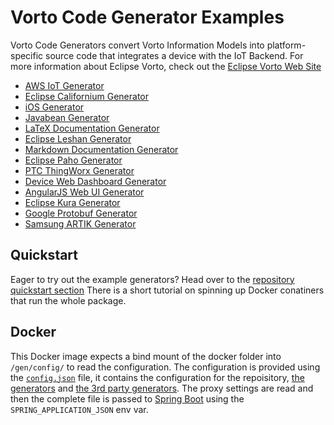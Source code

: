 # Vorto Code Generator Examples

Vorto Code Generators convert Vorto Information Models into platform-specific source code that integrates a device with the IoT Backend.
For more information about Eclipse Vorto, check out the [Eclipse Vorto Web Site](https://www.eclipse.org/vorto)

 - [AWS IoT Generator](org.eclipse.vorto.codegen.aws/Readme.md)
 - [Eclipse Californium Generator](org.eclipse.vorto.codegen.coap/Readme.md)
 - [iOS Generator](org.eclipse.vorto.codegen.ios/Readme.md)
 - [Javabean Generator](org.eclipse.vorto.codegen.javabean/Readme.md)
 - [LaTeX Documentation Generator](org.eclipse.vorto.codegen.latex/Readme.md)
 - [Eclipse Leshan Generator](org.eclipse.vorto.codegen.lwm2m/Readme.md)
 - [Markdown Documentation Generator](org.eclipse.vorto.codegen.markdown/Readme.md)
 - [Eclipse Paho Generator](org.eclipse.vorto.codegen.mqtt/Readme.md)
 - [PTC ThingWorx Generator](org.eclipse.vorto.codegen.thingworx/Readme.md)
 - [Device Web Dashboard Generator](org.eclipse.vorto.codegen.webui/Readme.md)
 - [AngularJS Web UI Generator](org.eclipse.vorto.codegen.webdevice/Readme.md)
 - [Eclipse Kura Generator](org.eclipse.vorto.codegen.kura/Readme.md)
 - [Google Protobuf Generator](org.eclipse.vorto.codegen.protobuf/Readme.md)
 - [Samsung ARTIK Generator](org.eclipse.vorto.codegen.artik/Readme.md)

## Quickstart
Eager to try out the example generators? Head over to the [repository quickstart section](https://github.com/eclipse/vorto/tree/development/repository/repository-server/#Quickstart)
There is a short tutorial on spinning up Docker conatiners that run the whole package.

## Docker

This Docker image expects a bind mount of the docker folder into `/gen/config/` to read the configuration.
The configuration is provided using the [`config.json`](https://github.com/eclipse/vorto/tree/development/repository/repository-server/docker/config.json) file, it contains the configuration for the repoisitory, [the generators](../repository-generators/Readme.md) and [the 3rd party generators](https://github.com/eclipse/vorto-examples).
The proxy settings are read and then the complete file is passed to [Spring Boot](https://spring.io/projects/spring-boot) using the `SPRING_APPLICATION_JSON` env var.
